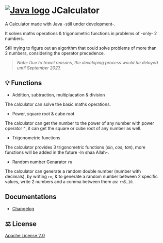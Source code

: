 # [![Java logo](https://github.com/iAhmadGad/Calculator.Java/blob/main/imgs/java-logo.png)]() JCalculator
A Calculator made with Java -still under development-.

It solves maths operations & trigonometric functions in problems of -only- 2 numbers.

Still trying to figure out an algorithm that could solve problems of more than 2 numbers, considering the operator precedence.

> _Note: Due to travel reasons, the developing process would be delayed until September 2023._

## 💡 Functions
- Addition, subtraction, multiplacation & division

The calculator can solve the basic maths operations.
- Power, square root & cube root

The calculator can get the number to the power of any number with power operator `^`, it can get the square or cube root of any number as well.
- Trigonometric functions

The calculator provides 3 trigonometric functions ($sin$, $cos$, $tan$), more functions will be added in the future -In shaa Allah-.
- Random number Genarator `rn`

The calculator can generate a random double number (number with decimals), by writing `rn`, & to generate a random number between 2 specific values, write 2 numbers and a comma between them as: `rn5,10`.
## Documentations
- [Changelog](https://github.com/iAhmadGad/JCalculator/blob/main/Docs/Changelog.md)
## ⚖️ License
[Apache License 2.0](https://github.com/iAhmadGad/JCalculator.Java/blob/main/LICENSE.txt)

